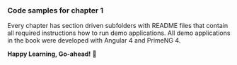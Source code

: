 ### Code samples for chapter 1

Every chapter has section driven subfolders with README files that contain all required instructions how to run demo applications. All demo applications in the book were developed with Angular 4 and PrimeNG 4.

__Happy Learning, Go-ahead!__ :dash: